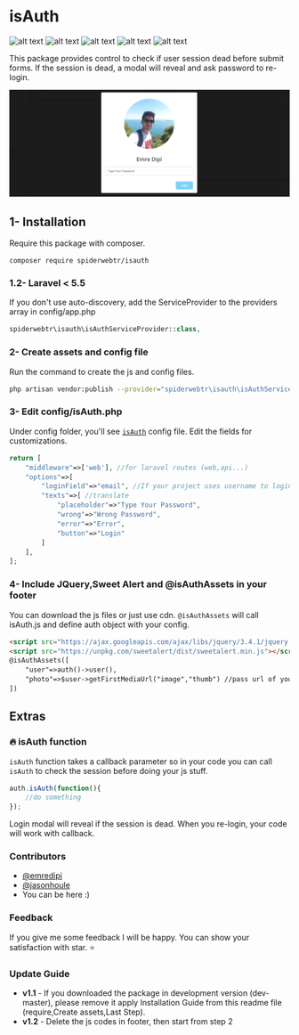 # isAuth
![alt text](https://img.shields.io/github/v/tag/spiderwebtr/isauth "Stable")
![alt text](https://img.shields.io/packagist/dm/spiderwebtr/isauth "Downloads of this month")
![alt text](https://img.shields.io/packagist/dt/spiderwebtr/isauth "Total Downloads")
![alt text](https://img.shields.io/packagist/l/spiderwebtr/isauth "License")
![alt text](https://img.shields.io/github/followers/emredipi?style=social "License")


This package provides control to check if user session dead before submit forms. If the session is dead, a modal will reveal and ask password to re-login.

![](image.jpg)

## 1- Installation
Require this package with composer.

```shell
composer require spiderwebtr/isauth
```

### 1.2- Laravel < 5.5
If you don't use auto-discovery, add the ServiceProvider to the providers array in config/app.php

```php
spiderwebtr\isauth\isAuthServiceProvider::class,
```

### 2- Create assets and config file
Run the command to create the js and config files.

```bash
php artisan vendor:publish --provider="spiderwebtr\isauth\isAuthServiceProvider" --force --tag="public" --tag="config"
```

### 3- Edit config/isAuth.php
Under config folder, you'll see [`isAuth`](src/config/isAuth.php) config file. Edit the fields for customizations.

```php
return [
    "middleware"=>['web'], //for laravel routes (web,api...)
    "options"=>[
        "loginField"=>"email", //If your project uses username to login, change it with "username".
        "texts"=>[ //translate
            "placeholder"=>"Type Your Password",
            "wrong"=>"Wrong Password",
            "error"=>"Error",
            "button"=>"Login"
        ]
    ],
];
```

### 4- Include JQuery,Sweet Alert and @isAuthAssets in your footer
You can download the js files or just use cdn. `@isAuthAssets` will call isAuth.js and define auth object with your config.

```html
<script src="https://ajax.googleapis.com/ajax/libs/jquery/3.4.1/jquery.min.js"></script>
<script src="https://unpkg.com/sweetalert/dist/sweetalert.min.js"></script>
@isAuthAssets([
    "user"=>auth()->user(),
    "photo"=>$user->getFirstMediaUrl("image","thumb") //pass url of your user's photo to "photo" if you use one
])
```

## Extras
### :fire: isAuth function
`isAuth` function takes a callback parameter so in your code you can call `isAuth` to check the session before doing your js stuff.

```javascript
auth.isAuth(function(){
    //do something 
});
```
Login modal will reveal if the session is dead. When you re-login, your code will work with callback.

### Contributors
* [@emredipi](https://github.com/emredipi)
* [@jasonhoule](https://github.com/jasonhoule)
* You can be here :)

### Feedback
If you give me some feedback I will be happy. You can show your satisfaction with star. :star:

### Update Guide
- **v1.1** - If you downloaded the package in development version (dev-master), please remove it apply Installation Guide from this readme file (require,Create assets,Last Step).
- **v1.2** - Delete the js codes in footer, then start from step 2

